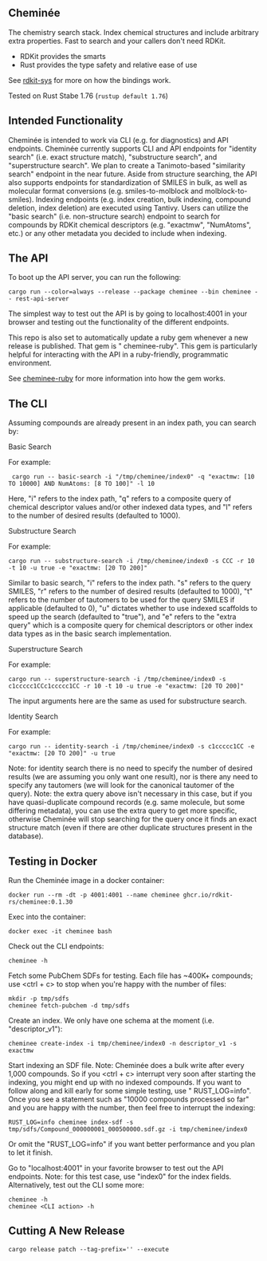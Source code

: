 Cheminée
---

The chemistry search stack. Index chemical structures and include arbitrary extra properties. Fast to search and your
callers don't need RDKit.

* RDKit provides the smarts
* Rust provides the type safety and relative ease of use

See [rdkit-sys](https://github.com/tureus/rdkit-sys) for more on how the bindings work.

Tested on Rust Stabe 1.76 (`rustup default 1.76`)

Intended Functionality
---

Cheminée is intended to work via CLI (e.g. for diagnostics) and API endpoints. Cheminée currently supports CLI and API
endpoints for "identity search" (i.e. exact structure match), "substructure search", and "superstructure search". We
plan to create a Tanimoto-based "similarity search" endpoint in the near future. Aside from structure searching, the API
also supports endpoints for standardization
of SMILES in bulk, as well as molecular format conversions (e.g. smiles-to-molblock and molblock-to-smiles). Indexing
endpoints (e.g. index creation, bulk indexing, compound deletion, index deletion) are
executed using Tantivy. Users can utilize the "basic search" (i.e. non-structure search) endpoint to search for
compounds by RDKit chemical descriptors (e.g. "exactmw", "NumAtoms",
etc.) or any other metadata you decided to include when indexing.

The API
---

To boot up the API server, you can run the following:

    cargo run --color=always --release --package cheminee --bin cheminee -- rest-api-server

The simplest way to test out the API is by going to localhost:4001 in your browser and testing out the
functionality of the different endpoints.

This repo is also set to automatically update a ruby gem whenever a new release is published. That gem is "
cheminee-ruby".
This gem is particularly helpful for interacting with the API in a ruby-friendly, programmatic environment.

See [cheminee-ruby](https://github.com/rdkit-rs/cheminee-ruby) for more information into how the gem works.

The CLI
---

Assuming compounds are already present in an index path, you can search by:

Basic Search

For example:

     cargo run -- basic-search -i "/tmp/cheminee/index0" -q "exactmw: [10 TO 10000] AND NumAtoms: [8 TO 100]" -l 10

Here, "i" refers to the index path, "q" refers to a composite query of chemical descriptor values and/or other indexed
data types, and "l" refers to the number of desired results (defaulted to 1000).

Substructure Search

For example:

    cargo run -- substructure-search -i /tmp/cheminee/index0 -s CCC -r 10 -t 10 -u true -e "exactmw: [20 TO 200]"

Similar to basic search, "i" refers to the index path. "s" refers to the query SMILES, "r" refers to the number of
desired results (defaulted to 1000), "t" refers to the number of tautomers to be used for the query SMILES if
applicable (defaulted to 0), "u" dictates whether to use indexed scaffolds to speed up the search (defaulted to "true"),
and "e" refers to the "extra query" which is a composite query for chemical descriptors or other index data types as in
the basic search implementation.

Superstructure Search

For example:

    cargo run -- superstructure-search -i /tmp/cheminee/index0 -s c1ccccc1CCc1ccccc1CC -r 10 -t 10 -u true -e "exactmw: [20 TO 200]"

The input arguments here are the same as used for substructure search.

Identity Search

For example:

    cargo run -- identity-search -i /tmp/cheminee/index0 -s c1ccccc1CC -e "exactmw: [20 TO 200]" -u true

Note: for identity search there is no need to specify the number of desired results (we are assuming you only want one
result), nor is there any need to specify any tautomers (we will look for the canonical tautomer of the query). Note:
the extra query above isn't necessary in this case, but if you have quasi-duplicate compound records (e.g. same
molecule, but some differing metadata), you can use the extra query to get more specific, otherwise Cheminée will stop
searching for the query once it finds an exact structure match (even if there are other duplicate structures present in
the
database).

Testing in Docker
---

Run the Cheminée image in a docker container:

    docker run --rm -dt -p 4001:4001 --name cheminee ghcr.io/rdkit-rs/cheminee:0.1.30

Exec into the container:

    docker exec -it cheminee bash

Check out the CLI endpoints:

    cheminee -h

Fetch some PubChem SDFs for testing. Each file has ~400K+ compounds; use <ctrl + c> to stop when you're happy with
the number of files:

    mkdir -p tmp/sdfs
    cheminee fetch-pubchem -d tmp/sdfs

Create an index. We only have one schema at the moment (i.e. "descriptor_v1"):

    cheminee create-index -i tmp/cheminee/index0 -n descriptor_v1 -s exactmw

Start indexing an SDF file. Note: Cheminée does a bulk write after every 1,000 compounds. So if you <ctrl + c>
interrupt
very soon after starting the indexing, you might end up with no indexed compounds. If you want to follow along and kill
early for some simple testing, use "
RUST_LOG=info". Once you see a
statement such as "10000 compounds processed so far" and you are happy with the number, then feel free to interrupt the
indexing:

    RUST_LOG=info cheminee index-sdf -s tmp/sdfs/Compound_000000001_000500000.sdf.gz -i tmp/cheminee/index0

Or omit the "RUST_LOG=info" if you want better performance and you plan to let it finish.

Go to "localhost:4001" in your favorite browser to test out the API endpoints. Note: for this test case, use "index0"
for the index
fields. Alternatively, test out the CLI some more:

    cheminee -h
    cheminee <CLI action> -h

Cutting A New Release
---

    cargo release patch --tag-prefix='' --execute
